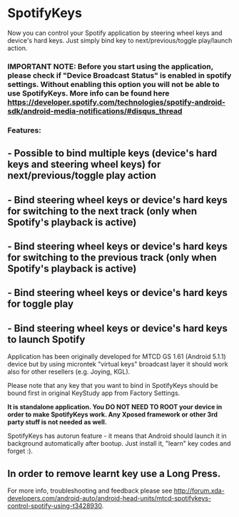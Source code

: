 # SpotifyKeys
Now you can control your Spotify application by steering wheel keys and device's hard keys. Just simply bind key to next/previous/toggle play/launch action.

### IMPORTANT NOTE: Before you start using the application, please check if "Device Broadcast Status" is enabled in spotify settings. Without enabling this option you will not be able to use SpotifyKeys. More info can be found here https://developer.spotify.com/technologies/spotify-android-sdk/android-media-notifications/#disqus_thread

### Features:
## - Possible to bind multiple keys (device's hard keys and steering wheel keys) for next/previous/toggle play action
## - Bind steering wheel keys or device's hard keys for switching to the next track (only when Spotify's playback is active)
## - Bind steering wheel keys or device's hard keys for switching to the previous track (only when Spotify's playback is active)
## - Bind steering wheel keys or device's hard keys for toggle play
## - Bind steering wheel keys or device's hard keys to launch Spotify

Application has been originally developed for MTCD GS 1.61 (Android 5.1.1) device but by using microntek "virtual keys" broadcast layer it should work also for other resellers (e.g. Joying, KGL).

Please note that any key that you want to bind in SpotifyKeys should be bound first in original KeyStudy app from Factory Settings.

**It is standalone application. You DO NOT NEED TO ROOT your device in order to make SpotifyKeys work. Any Xposed framework or other 3rd party stuff is not needed as well.**

SpotifyKeys has autorun feature - it means that Android should launch it in background automatically after bootup. Just install it, "learn" key codes and forget :).

## **In order to remove learnt key use a Long Press.**

For more info, troubleshooting and feedback please see http://forum.xda-developers.com/android-auto/android-head-units/mtcd-spotifykeys-control-spotify-using-t3428930.
